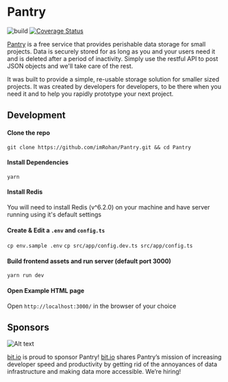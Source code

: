# Pantry
![build](https://github.com/imRohan/Pantry/workflows/build/badge.svg?branch=master)
[![Coverage Status](https://coveralls.io/repos/github/imRohan/Pantry/badge.svg?branch=master)](https://coveralls.io/github/imRohan/Pantry?branch=master)

[Pantry](https://getpantry.cloud/) is a free service that provides perishable data storage for small projects. Data is securely stored for as long as you and your users need it and is deleted after a period of inactivity. Simply use the restful API to post JSON objects and we'll take care of the rest.

It was built to provide a simple, re-usable storage solution for smaller sized projects. It was created by developers for developers, to be there when you need it and to help you rapidly prototype your next project.

## Development

#### Clone the repo
`git clone https://github.com/imRohan/Pantry.git && cd Pantry`

#### Install Dependencies
`yarn`

#### Install Redis
You will need to install Redis (v^6.2.0) on your machine and have server running
using it's default settings

#### Create & Edit a `.env` and `config.ts`
`cp env.sample .env`
`cp src/app/config.dev.ts src/app/config.ts`

#### Build frontend assets and run server (default port 3000)

`yarn run dev`

#### Open Example HTML page

Open `http://localhost:3000/` in the browser of your choice

## Sponsors
![Alt text](https://i.imgur.com/wyphsuG.png)

[bit.io](https://bit.io/about?utm_source=getpantry_github&utm_medium=sponsor&utm_campaign=get_pantry_sponsorship) is proud to sponsor Pantry! [bit.io](https://bit.io/about?utm_source=getpantry_github&utm_medium=sponsor&utm_campaign=get_pantry_sponsorship) shares Pantry’s mission of increasing developer speed and productivity by getting rid of the annoyances of data infrastructure and making data more accessible. We’re hiring!
